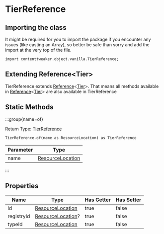 # TierReference

## Importing the class

It might be required for you to import the package if you encounter any issues (like casting an Array), so better be safe than sorry and add the import at the very top of the file.
```zenscript
import contenttweaker.object.vanilla.TierReference;
```


## Extending Reference&lt;Tier&gt;

TierReference extends [Reference](/mods/contenttweaker/object/Reference)&lt;[Tier](/vanilla/api/item/type/tiered/Tier)&gt;. That means all methods available in [Reference](/mods/contenttweaker/object/Reference)&lt;[Tier](/vanilla/api/item/type/tiered/Tier)&gt; are also available in TierReference

## Static Methods

:::group{name=of}

Return Type: [TierReference](/mods/contenttweaker/object/vanilla/TierReference)

```zenscript
TierReference.of(name as ResourceLocation) as TierReference
```

| Parameter |                                Type                                |
|-----------|--------------------------------------------------------------------|
| name      | [ResourceLocation](/mods/contenttweaker/resource/ResourceLocation) |


:::

## Properties

|    Name    |                                Type                                 | Has Getter | Has Setter |
|------------|---------------------------------------------------------------------|------------|------------|
| id         | [ResourceLocation](/mods/contenttweaker/resource/ResourceLocation)  | true       | false      |
| registryId | [ResourceLocation](/mods/contenttweaker/resource/ResourceLocation)? | true       | false      |
| typeId     | [ResourceLocation](/mods/contenttweaker/resource/ResourceLocation)  | true       | false      |

